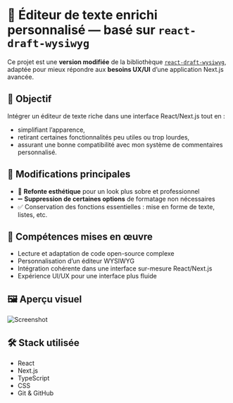 # 📝 Éditeur de texte enrichi personnalisé — basé sur `react-draft-wysiwyg`

Ce projet est une **version modifiée** de la bibliothèque [`react-draft-wysiwyg`](https://github.com/jpuri/react-draft-wysiwyg), adaptée pour mieux répondre aux **besoins UX/UI** d’une application Next.js avancée.

## 🎯 Objectif

Intégrer un éditeur de texte riche dans une interface React/Next.js tout en :
- simplifiant l’apparence,
- retirant certaines fonctionnalités peu utiles ou trop lourdes,
- assurant une bonne compatibilité avec mon système de commentaires personnalisé.

## 🔧 Modifications principales

- 🎨 **Refonte esthétique** pour un look plus sobre et professionnel
- ➖ **Suppression de certaines options** de formatage non nécessaires
- ✅ Conservation des fonctions essentielles : mise en forme de texte, listes, etc.

## 💼 Compétences mises en œuvre

- Lecture et adaptation de code open-source complexe
- Personnalisation d’un éditeur WYSIWYG
- Intégration cohérente dans une interface sur-mesure React/Next.js
- Expérience UI/UX pour une interface plus fluide

## 🖼️ Aperçu visuel


![Screenshot](./screenshot.png)

## 🛠️ Stack utilisée

- React
- Next.js
- TypeScript 
- CSS
- Git & GitHub
